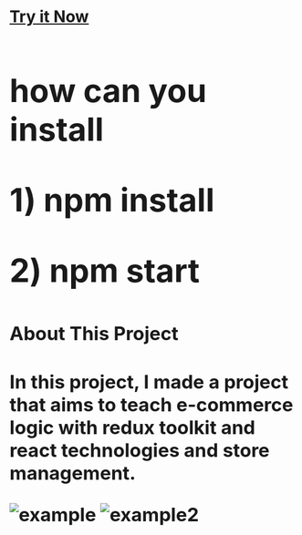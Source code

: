 <h1><a href="https://e-commerce-react-redux-toolkit.vercel.app/">Try it Now <a/><h1/>

<p>how can you install<p/>
  <p>1) npm install<p/>
  <p>2) npm start<p/>

<h3>About This Project<h3/>
    <p>In this project, I made a project that aims to teach e-commerce logic with redux toolkit and react technologies and store management.<p/>
  
![example](https://user-images.githubusercontent.com/87334718/163677318-d804f51e-9f10-4192-a9ec-ca8ff620656b.jpg)
![example2](https://user-images.githubusercontent.com/87334718/163677323-84417e12-69df-48d0-932e-261ab1b68dea.jpg)
